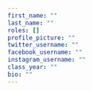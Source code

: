```yaml
---
first_name: ""
last_name: ""
roles: []
profile_picture: ""
twitter_username: ""
facebook_username: ""
instagram_username: ""
class_year: ""
bio: ""
---
```

